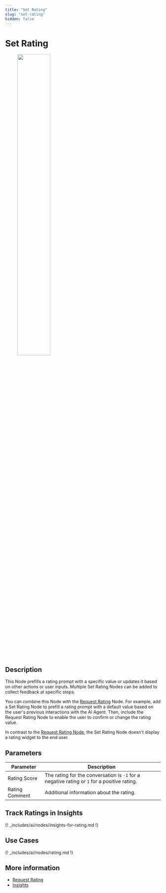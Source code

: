 ```yaml
---
title: "Set Rating"
slug: "set-rating"
hidden: false
---
```


# Set Rating

<figure>
  <img class="image-center" src="../../../../../_assets/ai/build/node-reference/analytics/set-rating.png" width="50%" />
</figure>

## Description

This Node prefills a rating prompt with a specific value or updates it based on other actions or user inputs. Multiple Set Rating Nodes can be added to collect feedback at specific steps.

You can combine this Node with the [Request Rating](request-rating.md) Node.
For example,
add a Set Rating Node
to prefill a rating prompt with a default value based on the user's previous interactions with the AI Agent. Then,
include the Request Rating Node to enable the user to confirm or change the rating value.

In contrast to the [Request Rating Node](request-rating.md), the Set Rating Node doesn't display a rating widget to the end user.

## Parameters

| Parameter      | Description                                                                                 |
|----------------|---------------------------------------------------------------------------------------------|
| Rating Score   | The rating for the conversation is `-1` for a negative rating or `1` for a positive rating. |
| Rating Comment | Additional information about the rating.                                                    |

## Track Ratings in Insights

{! _includes/ai/nodes/insights-for-rating.md !}

## Use Cases

{! _includes/ai/nodes/rating.md !}

## More information

- [Request Rating](request-rating.md)
- [Insights](../../../../insights/overview.md) 